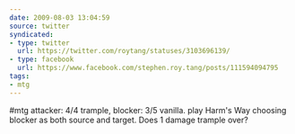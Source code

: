 ```yaml
---
date: 2009-08-03 13:04:59
source: twitter
syndicated:
- type: twitter
  url: https://twitter.com/roytang/statuses/3103696139/
- type: facebook
  url: https://www.facebook.com/stephen.roy.tang/posts/111594094795
tags:
- mtg
---
```


#mtg attacker: 4/4 trample, blocker: 3/5 vanilla. play Harm's Way choosing blocker as both source and target. Does 1 damage trample over?